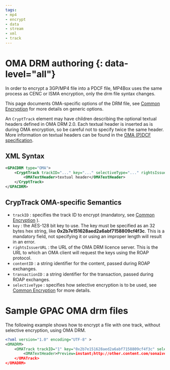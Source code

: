 ```yaml
---
tags:
- mp4
- encrypt
- data
- stream
- xml
- track
---
```




# OMA DRM authoring {: data-level="all"}

In order to encrypt a 3GP/MP4 file into a PDCF file, MP4Box uses the same process as CENC or ISMA encryption, only the drm file syntax changes.

This page documents OMA-specific options of the DRM file, see [Common Encryption](Common-Encryption) for more details on generic options.

An `CryptTrack` element may have children describing the optional textual headers defined in OMA DRM 2.0. Each textual header is inserted as is during OMA encryption, so be careful not to specify twice the same header. More information on textual headers can be found in the [OMA (P)DCF specification](https://www.openmobilealliance.org/release/DRM/V2_1_2-20110531-A/OMA-TS-DRM_DCF-V2_1-20081014-A.pdf).

## XML Syntax

```xml
<GPACDRM type="OMA">
    <CryptTrack trackID="..." key="..." selectiveType="..." rightsIssuerURL="..." contentID="..." transactionID="..." >
        <OMATextHeader>textual header</OMATextHeader>
    </CryptTrack>
</GPACDRM>
```

## CrypTrack OMA-specific Semantics

*   `trackID` : specifies the track ID to encrypt (mandatory, see [Common Encryption](Common-Encryption) ).
*   `key` : the AES-128 bit key to use. The key must be specified as an 32 bytes hex string, like **0x2b7e151628aed2a6abf7158809cf4f3c**. This is a mandatory field, not specifying it or using an improper length will result in an error.
*   `rightsIssuerURL` : the URL of the OMA DRM licence server. This is the URL to which an OMA client will request the keys using the ROAP protocol.
*   `contentID` : a string identifier for the content, passed during ROAP exchanges.
*   `transactionID` : a string identifier for the transaction, passed during ROAP exchanges.
*   `selectiveType` : specifies how selective encryption is to be used, see [Common Encryption](Common-Encryption) for more details.

# Sample GPAC OMA drm files

The following example shows how to encrypt a file with one track, without selective encryption, using OMA DRM.

```xml
<?xml version="1.0" encoding="UTF-8" >
<OMADRM>
    <OMATrack trackID="1" key="0x2b7e151628aed2a6abf7158809cf4f3c" selectiveType="None" rightsIssuerURL="https://gpac.sourceforge.net/kms" contentID="WatchMe1984" transactionID="14fd12zd3q" >
        <OMATextHeader>Preview=instant;http://other.content.com/sonaive</OMATextHeader>
    </OMATrack>
</OMADRM>
```
